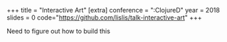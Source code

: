 +++
title = "Interactive Art"
[extra]
conference = ":ClojureD"
year = 2018
slides = 0
code="https://github.com/lislis/talk-interactive-art"
+++

Need to figure out how to build this
